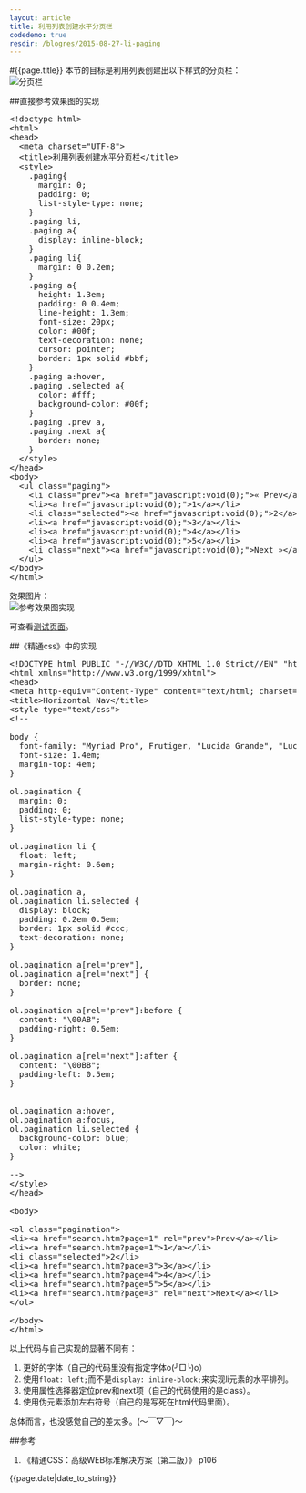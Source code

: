 ```yaml
---
layout: article
title: 利用列表创建水平分页栏
codedemo: true
resdir: /blogres/2015-08-27-li-paging
---
```


#{{page.title}}
本节的目标是利用列表创建出以下样式的分页栏：<br>
![分页栏]({{page.resdir}}/target.png)

##直接参考效果图的实现

<pre class="brush:html">
&lt;!doctype html>
&lt;html>
&lt;head>
  &lt;meta charset="UTF-8">
  &lt;title>利用列表创建水平分页栏&lt;/title>
  &lt;style>
    .paging{
      margin: 0;
      padding: 0;
      list-style-type: none;
    }
    .paging li,
    .paging a{
      display: inline-block;
    }
    .paging li{
      margin: 0 0.2em;
    }
    .paging a{
      height: 1.3em;
      padding: 0 0.4em;
      line-height: 1.3em;
      font-size: 20px;
      color: #00f;
      text-decoration: none;
      cursor: pointer;
      border: 1px solid #bbf;
    }
    .paging a:hover,
    .paging .selected a{
      color: #fff;
      background-color: #00f;
    }
    .paging .prev a,
    .paging .next a{
      border: none;
    }
  &lt;/style>
&lt;/head>
&lt;body>
  &lt;ul class="paging">
    &lt;li class="prev">&lt;a href="javascript:void(0);">« Prev&lt;/a>&lt;/li>
    &lt;li>&lt;a href="javascript:void(0);">1&lt;/a>&lt;/li>
    &lt;li class="selected">&lt;a href="javascript:void(0);">2&lt;/a>&lt;/li>
    &lt;li>&lt;a href="javascript:void(0);">3&lt;/a>&lt;/li>
    &lt;li>&lt;a href="javascript:void(0);">4&lt;/a>&lt;/li>
    &lt;li>&lt;a href="javascript:void(0);">5&lt;/a>&lt;/li>
    &lt;li class="next">&lt;a href="javascript:void(0);">Next »&lt;/a>&lt;/li>
  &lt;/ul>
&lt;/body>
&lt;/html>
</pre>

效果图片：<br>
![参考效果图实现]({{page.resdir}}/li-paging.png)

可查看[测试页面]({{page.resdir}}/li-paging.html)。

##《精通css》中的实现
<pre class="brush:html">
&lt;!DOCTYPE html PUBLIC "-//W3C//DTD XHTML 1.0 Strict//EN" "http://www.w3.org/TR/xhtml1/DTD/xhtml1-strict.dtd">
&lt;html xmlns="http://www.w3.org/1999/xhtml">
&lt;head>
&lt;meta http-equiv="Content-Type" content="text/html; charset=utf-8" />
&lt;title>Horizontal Nav&lt;/title>
&lt;style type="text/css">
&lt;!--

body {
  font-family: "Myriad Pro", Frutiger, "Lucida Grande", "Lucida Sans", "Lucida Sans Unicode", Verdana, sans-serif;
  font-size: 1.4em;
  margin-top: 4em;
}

ol.pagination {
  margin: 0;
  padding: 0;
  list-style-type: none;
}

ol.pagination li {
  float: left;
  margin-right: 0.6em;
}

ol.pagination a,
ol.pagination li.selected {
  display: block;
  padding: 0.2em 0.5em;
  border: 1px solid #ccc;
  text-decoration: none;
}

ol.pagination a[rel="prev"],
ol.pagination a[rel="next"] {
  border: none;
}

ol.pagination a[rel="prev"]:before {
  content: "\00AB";
  padding-right: 0.5em;
}

ol.pagination a[rel="next"]:after {
  content: "\00BB";
  padding-left: 0.5em;
}


ol.pagination a:hover,
ol.pagination a:focus,
ol.pagination li.selected {
  background-color: blue;
  color: white;
}

-->
&lt;/style>
&lt;/head>

&lt;body>

&lt;ol class="pagination">
&lt;li>&lt;a href="search.htm?page=1" rel="prev">Prev&lt;/a>&lt;/li>
&lt;li>&lt;a href="search.htm?page=1">1&lt;/a>&lt;/li>
&lt;li class="selected">2&lt;/li>
&lt;li>&lt;a href="search.htm?page=3">3&lt;/a>&lt;/li>
&lt;li>&lt;a href="search.htm?page=4">4&lt;/a>&lt;/li>
&lt;li>&lt;a href="search.htm?page=5">5&lt;/a>&lt;/li>
&lt;li>&lt;a href="search.htm?page=3" rel="next">Next&lt;/a>&lt;/li>
&lt;/ol>

&lt;/body>
&lt;/html>
</pre>

以上代码与自己实现的显著不同有：

1. 更好的字体（自己的代码里没有指定字体o(╯□╰)o） 
2. 使用`float: left;`而不是`display: inline-block;`来实现li元素的水平排列。
3. 使用属性选择器定位prev和next项（自己的代码使用的是class）。
4. 使用伪元素添加左右符号（自己的是写死在html代码里面）。

总体而言，也没感觉自己的差太多。(～￣▽￣)～

##参考

1. 《精通CSS：高级WEB标准解决方案（第二版）》 p106

{{page.date|date_to_string}}